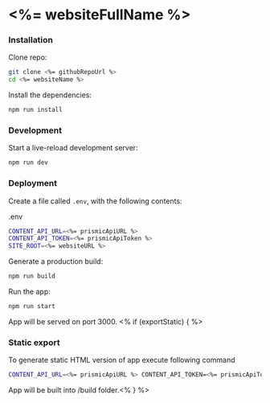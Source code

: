 # <%= websiteFullName %>

### Installation

Clone repo:

```sh
git clone <%= githubRepoUrl %>
cd <%= websiteName %>
```

Install the dependencies:

```sh
npm run install
```


### Development

Start a live-reload development server:

```sh
npm run dev
```


### Deployment

Create a file called `.env`, with the following contents:

.env

```sh
CONTENT_API_URL=<%= prismicApiURL %>
CONTENT_API_TOKEN=<%= prismicApiToken %>
SITE_ROOT=<%= websiteURL %>
``` 

Generate a production build:

```sh
npm run build
```

Run the app:

```sh
npm run start
```

App will be served on port 3000.
<% if (exportStatic) { %>

### Static export

To generate static HTML version of app execute following command

```sh
CONTENT_API_URL=<%= prismicApiURL %> CONTENT_API_TOKEN=<%= prismicApiToken %> SITE_ROOT=<%= websiteURL %> EXPORT=1 npm run export
```

App will be built into /build folder.<% } %>


